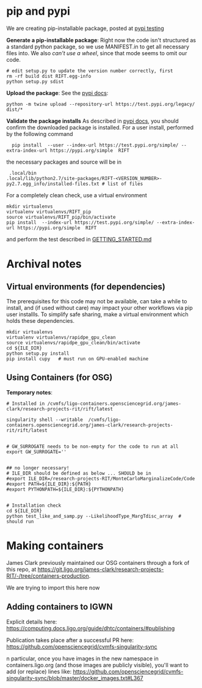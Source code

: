 

# pip  and pypi 

We are creating pip-installable package, posted at [pypi testing](https://test.pypi.org/project/RIFT/)


**Generate a pip-installable package**: Right now the code isn't structured as a standard python package, so we use MANIFEST.in to get all necessary files into.  We also *can't use a wheel*, since that mode  seems to omit our code.

```
# edit setup.py to update the version number correctly, first
rm -rf build dist RIFT.egg-info
python setup.py sdist
```

**Upload the package**: See the [pypi docs](https://packaging.python.org/guides/using-testpypi/):
```
python -m twine upload --repository-url https://test.pypi.org/legacy/ dist/*
```

**Validate the package installs** As described in [pypi docs](https://packaging.python.org/guides/using-testpypi/), you should confirm the downloaded package is installed.  For a user install, performed by the following command
```
  pip install  --user --index-url https://test.pypi.org/simple/ --extra-index-url https://pypi.org/simple  RIFT
 ``` 
the necessary packages and source will be in 
```
 .local/bin
.local/lib/python2.7/site-packages/RIFT-<VERSION_NUMBER>-py2.7.egg_info/installed-files.txt # list of files
```

For a completely clean check, use a virtual environment
```
mkdir virtualenvs
virtualenv virtualenvs/RIFT_pip
source virtualenvs/RIFT_pip/bin/activate
pip install  --index-url https://test.pypi.org/simple/ --extra-index-url https://pypi.org/simple  RIFT
```
and perform the test described in [GETTING_STARTED.md](GETTING_STARTED.md)

# Archival notes

## Virtual environments (for dependencies)
The prerequisites for this code may not be available, can take a while to install, and (if used without care) may impact your other workflows via pip user installls.
To simplify safe sharing, make a virtual environment which holds these dependencies.

```
mkdir virtualenvs
virtualenv virtualenvs/rapidpe_gpu_clean
source virtualenvs/rapidpe_gpu_clean/bin/activate
cd ${ILE_DIR}
python setup.py install 
pip install cupy   # must run on GPU-enabled machine
```

## Using Containers (for OSG)

**Temporary notes**: 

```
# Installed in /cvmfs/ligo-containers.opensciencegrid.org/james-clark/research-projects-rit/rift/latest

singularity shell --writable  /cvmfs/ligo-containers.opensciencegrid.org/james-clark/research-projects-rit/rift/latest


# GW_SURROGATE needs to be non-empty for the code to run at all
export GW_SURROGATE=''


## no longer necessary!
# ILE_DIR should be defined as below ... SHOULD be in 
#export ILE_DIR=/research-projects-RIT/MonteCarloMarginalizeCode/Code
#export PATH=${ILE_DIR}:${PATH}
#export PYTHONPATH=${ILE_DIR}:${PYTHONPATH}


# Installation check
cd ${ILE_DIR}
python test_like_and_samp.py --LikelihoodType_MargTdisc_array  # should run
```


# Making containers

James Clark previously maintained our OSG containers through a fork of this repo, at https://git.ligo.org/james-clark/research-projects-RIT/-/tree/containers-production.

We are trying to import this here now


## Adding containers to IGWN 
Explicit details here: https://computing.docs.ligo.org/guide/dhtc/containers/#publishing
	
Publication takes place after a successful PR here: https://github.com/opensciencegrid/cvmfs-singularity-sync

n particular, once you have images in the new namespace in containers.ligo.org (and those images are publicly visible), you'll want to add (or replace) lines like: https://github.com/opensciencegrid/cvmfs-singularity-sync/blob/master/docker_images.txt#L367

